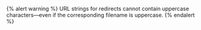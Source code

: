{% alert warning %}
URL strings for redirects cannot contain uppercase characters&#8212;even if the corresponding filename is uppercase.
{% endalert %}